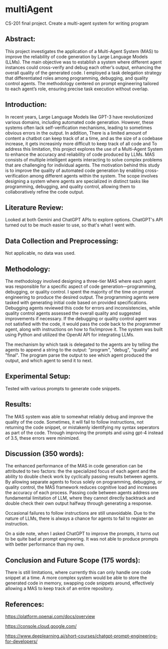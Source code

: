 # multiAgent
CS-201 final project. Create a multi-agent system for writing program
## Abstract:
This project investigates the application of a Multi-Agent System (MAS) to improve the reliability of code generation by Large Language Models (LLMs). The main objective was to establish a system where different agent instances could cross-verify and debug each other’s output, enhancing the overall quality of the generated code. I employed a task delegation strategy that differentiated roles among programming, debugging, and quality control agents. The methodology centered on prompt engineering tailored to each agent’s role, ensuring precise task execution without overlap. 

## Introduction:
In recent years, Large Language Models like GPT-3 have revolutionized various domains, including automated code generation. However, these systems often lack self-verification mechanisms, leading to sometimes obvious errors in the output. In addition, There is a limited amount of content a chatbot can keep track of at a time, and as the size of a codebase increase, it gets increasinly more difficult to keep track of all code and To address this limitation, this project explores the use of a Multi-Agent System to enhance the accuracy and reliability of code produced by LLMs. MAS consists of multiple intelligent agents interacting to solve complex problems that are challenging for individual agents. The motivation behind this study is to improve the quality of automated code generation by enabling cross-verification among different agents within the system. The scope involves designing a system where agents are specialized in distinct tasks like programming, debugging, and quality control, allowing them to collaboratively refine the code output.

## Literature Review:
Looked at both Gemini and ChatGPT APIs to explore options. ChatGPT's API turned out to be much easier to use, so that's what I went with.

## Data Collection and Preprocessing:
Not applicable, no data was used.

## Methodology:
The methodology involved designing a three-tier MAS where each agent was responsible for a specific aspect of code generation—programming, debugging, or quality control. I spent the majority of the time on prompt engineering to produce the desired output. The programming agents were tasked with generating initial code based on provided specifications. Debugging agents reviewed this code for errors and inconsistencies, while quality control agents assessed the overall quality and suggested improvements if necessary. If the debugging or quality control agent was not satisfied with the code, it would pass the code back to the programmer agent, along with instructions on how to fix/improve it. The system was built using Python and utilized the OpenAI API for integrating LLMs.

The mechanism by which task is delegated to the agents are by telling the agents to append a string to the output: "program", "debug", "quality" and "final". The program parse the output to see which agent produced the output, and which agent to send it to next.

## Experimental Setup:
Tested with various prompts to generate code snippets.

## Results:
The MAS system was able to somewhat reliably debug and improve the quality of the code. Sometimes, it will fail to follow instructions, not returning the code snippet, or mistakenly identifying my syntax seperators as part of the code. Through improving the prompts and using gpt-4 instead of 3.5, these errors were minimized.

## Discussion (350 words):
The enhanced performance of the MAS in code generation can be attributed to two factors: the the specialized focus of each agent and the ability to double check work by cyclically passing results between agents. By allowing separate agents to focus solely on programming, debugging, or quality control, the MAS framework reduces cognitive load and increases the accuracy of each process. Passing code between agents address one fundamental limitation of LLM, where they cannot directly backtrack and double check their own output halfway through generating a response.

Occasional failures to follow instructions are still unavoidable. Due to the nature of LLMs, there is always a chance for agents to fail to register an instruction.

On a side note, when I asked ChatGPT to improve the prompts, it turns out to be quite bad at prompt engineering. It was not able to produce prompts with better performance than my own.

## Conclusion and Future Scope (175 words):
There is still limitations, where currently this can only handle one code snippet at a time. A more complex system would be able to store the generated code in memory, swapping code snippets around, effectively allowing a MAS to keep track of an entire repository.
## References:
https://platform.openai.com/docs/overview

https://console.cloud.google.com/

https://www.deeplearning.ai/short-courses/chatgpt-prompt-engineering-for-developers/